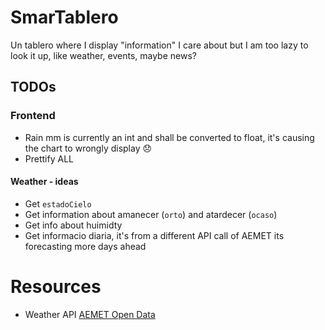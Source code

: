 # SmarTablero
Un tablero where I display "information" I care about but I am too lazy to look it up, like weather, events, maybe news?

## TODOs
### Frontend
- Rain mm is currently an int and shall be converted to float, it's causing the chart to wrongly display 😞
- Prettify ALL

#### Weather - ideas
- Get `estadoCielo`
- Get information about amanecer (`orto`) and atardecer (`ocaso`)
- Get info about huimidty
- Get informacio diaria, it's from a different API call of AEMET its forecasting more days ahead

# Resources
- Weather API [AEMET Open Data](https://opendata.aemet.es/centrodedescargas/inicio)
